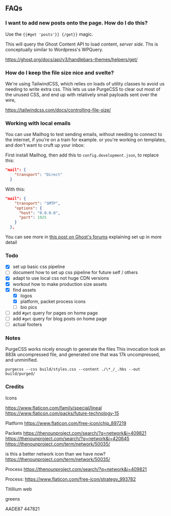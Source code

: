 ## FAQs

### I want to add new posts onto the page. How do I do this?

Use the `{{#get 'posts'}} {/get}}` magic.

This will query the Ghost Content API to load content, _server side_. Ths is conceptually similar to Wordpress's WPQuery.

https://ghost.org/docs/api/v3/handlebars-themes/helpers/get/

### How do I keep the file size nice and svelte?

We're using TailwindCSS, which relies on loads of utility classes to avoid us needing to write extra css. This lets us use PurgeCSS to clear out most of the unused CSS, and end up with relatively small payloads sent over the wire,

https://tailwindcss.com/docs/controlling-file-size/

### Working with local emails

You can use Mailhog to test sending emails, without needing to connect to the internet, if you're on a train for example.
or you're working on templates, and don't want to cruft up your inbox:

First install Mailhog, then add this to `config.development.json`, to replace this:

```json
"mail": {
    "transport": "Direct"
  }
```

With this:

```json
"mail": {
    "transport": "SMTP",
    "options": {
      "host": "0.0.0.0",
      "port": 1025
    }
  },
```

You can see more in [this post on Ghost's forums][mailhog-post] explaining set up in more detail

[mailhog-post]: https://forum.ghost.org/t/using-ghost-with-mailhog-for-local-newsletter-testing/11558

### Todo

- [x] set up basic css pipeline
- [ ] document how to set up css pipeline for future self / others
- [x] adapt to use local css not huge CDN versions
- [x] workout how to make production size assets
- [x] find assets
  - [x] logos
  - [x] platform, packet process icons
  - [ ] bio pics
- [ ] add `#get` query for pages on home page
- [ ] add `#get` query for blog posts on home page
- [ ] actual footers

### Notes

PurgeCSS works nicely enough to generate the files
This invocation took an 883k uncompressed file, and generated one that was 17k uncompressed, and unminified.

```
purgecss --css build/styles.css --content ./\*_/_.hbs --out build/purged/
```

### Credits

Icons

https://www.flaticon.com/family/special/lineal
https://www.flaticon.com/packs/future-technology-15

Platform
https://www.flaticon.com/free-icon/chip_897219

Packets
https://thenounproject.com/search/?q=network&i=409821
https://thenounproject.com/search/?q=network&i=420645
https://thenounproject.com/term/network/50035/

is this a better network icon than we have now?
https://thenounproject.com/term/network/50035/

Process
https://thenounproject.com/search/?q=network&i=409821

Process:
https://www.flaticon.com/free-icon/strategy_993782

Titillium web

greens

AADE87
447821
